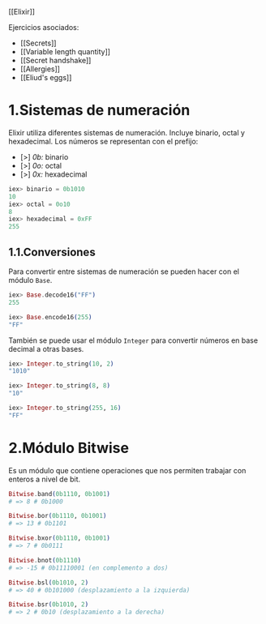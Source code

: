 [[Elixir]]

Ejercicios asociados:
+ [[Secrets]]
+ [[Variable length quantity]]
+ [[Secret handshake]]
+ [[Allergies]]
+ [[Eliud's eggs]]

# 1.Sistemas de numeración
Elixir utiliza diferentes sistemas de numeración. Incluye binario, octal y hexadecimal. Los números se representan con el prefijo:
+ [>] *0b:* binario
+ [>] *0o:* octal
+ [>] *0x:* hexadecimal

```elixir
iex> binario = 0b1010
10
iex> octal = 0o10
8
iex> hexadecimal = 0xFF
255
```

## 1.1.Conversiones
Para convertir entre sistemas de numeración se pueden hacer con el módulo `Base`.
```elixir
iex> Base.decode16("FF")
255

iex> Base.encode16(255) 
"FF"
```

También se puede usar el módulo `Integer` para convertir números en base 
decimal a otras bases.
```elixir
iex> Integer.to_string(10, 2)
"1010"

iex> Integer.to_string(8, 8)
"10"

iex> Integer.to_string(255, 16)
"FF"
```

# 2.Módulo Bitwise
Es un módulo que contiene operaciones que nos permiten trabajar con enteros a nivel de bit. 
```elixir
Bitwise.band(0b1110, 0b1001)
# => 8 # 0b1000

Bitwise.bor(0b1110, 0b1001)
# => 13 # 0b1101

Bitwise.bxor(0b1110, 0b1001)
# => 7 # 0b0111

Bitwise.bnot(0b1110)
# => -15 # 0b11110001 (en complemento a dos)

Bitwise.bsl(0b1010, 2)
# => 40 # 0b101000 (desplazamiento a la izquierda)

Bitwise.bsr(0b1010, 2)
# => 2 # 0b10 (desplazamiento a la derecha)
```